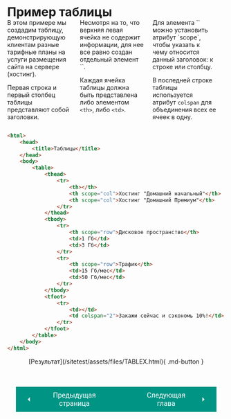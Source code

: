 # Пример таблицы

<div style="display:flex;margin-top:-20px;" markdown>
<div style="flex:1;margin-right:20px;width:33%;" markdown>
В этом примере мы создадим таблицу, демонстрирующую клиентам разные тарифные планы на услуги размещения сайта на сервере (хостинг).

Первая строка и первый столбец таблицы представляют собой заголовки.
</div>
<div style="flex:1;margin-right:20px;width:50%;" markdown>
Несмотря на то, что верхняя левая ячейка не содержит информации, для нее все равно создан отдельный элемент `<th>`.

Каждая ячейка таблицы должна быть представлена либо элементом `<th>`, либо `<td>`.
</div>
<div style="flex:1;margin-right:20px;width:50%;" markdown>
Для элемента `<th>` можно установить атрибут `scopе`, чтобы указать к чему относится данный заголовок: к строке или столбцу.

В последней строке таблицы используется атрибут `colspan` для объединения всех ее ячеек в одну.
</div></div>

``` html title="Код"
<html>
    <head>
        <title>Таблицы</title>
    </head>
    <body>
        <table>
            <thead>
                <tr>
                    <th></th>
                    <th scope="col">Хостинг "Домашний начальный"</th>
                    <th scope="col">Хостинг "Домашний Премиум"</th>
                </tr>
            </thead>
            <tbody>
                <tr>
                    <th scope="row">Дисковое пространство</th>
                    <td>1 Гб</td>
                    <td>3 Гб</td>
                </tr>
                <tr>
                    <th scope="row">Трафик</th>
                    <td>15 Гб/мес</td>
                    <td>50 Гб/мес</td>
                </tr>
            </tbody>
            <tfoot>
                <tr>
                    <td></td>
                    <td colspan="2">Закажи сейчас и сэкономь 10%!</td>
                </tr>
            </tfoot>
        </table>
    </body>
</html>
```

<center>[Результат](/sitetest/assets/files/TABLEX.html){ .md-button }

<div style="display: flex; justify-content: space-between; padding: 20px; margin-top:30px;"><button class="custom-button" style="background-color: rgb(0, 148, 133); color: white; font-family: 'Roboto', sans-serif; border: none; cursor: pointer; padding: 10px 20px; font-size: 16px; display: flex; align-items: center;" onclick="window.location.href='/sitetest/html/tables/long'"><svg xmlns="http://www.w3.org/2000/svg" viewBox="0 0 24 24" style="fill: white; width: 20px; height: 20px;"><path d="M15 18l-6-6 6-6" /></svg><span style="margin: 0 10px;">Предыдущая страница</span></button><button class="custom-button" style="background-color: rgb(0, 148, 133); color: white; font-family: 'Roboto', sans-serif; border: none; cursor: pointer; padding: 10px 20px; font-size: 16px; display: flex; align-items: center;" onclick="window.location.href='/sitetest/html/forms'"><span style="margin: 0 10px;">Следующая глава</span><svg xmlns="http://www.w3.org/2000/svg" viewBox="0 0 24 24" style="fill: white; width: 20px; height: 20px;"><path d="M9 18l6-6-6-6" /></svg></button></div>
